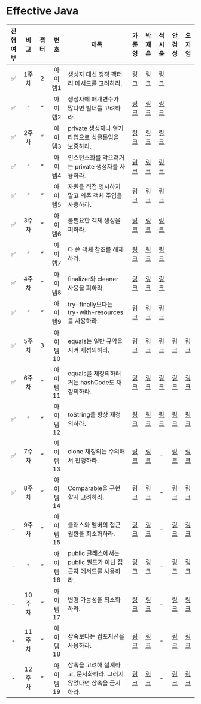 # Effective Java

| 진행여부 |  비고  | 챕터 |  번호   | 제목                                         |                                                      가준영                                                      |                                                         박재은                                                         |                                                        석시윤                                                        |                                                      안검성                                                      |                                                       오지영                                                        |
|:----:|:----:|:--:|:-----:|--------------------------------------------|:-------------------------------------------------------------------------------------------------------------:|:-------------------------------------------------------------------------------------------------------------------:|:-----------------------------------------------------------------------------------------------------------------:|:-------------------------------------------------------------------------------------------------------------:|:----------------------------------------------------------------------------------------------------------------:|
|  ✅   | 1주차  | 2  | 아이템1  | 생성자 대신 정적 팩터리 메서드를 고려하라.                   |  [링크](https://github.com/Jwhyee/effective-java-study/blob/junyoung/src/main/java/ka/chapter2/item1/item1.md)  |  [링크](https://github.com/Jaeeun1083/effective-java-study/blob/master/src/main/java/jaeeun/chapter2/item1/item1.md)  |  [링크](https://github.com/seanee3670/effective-java-study/blob/master/src/main/java/seok/chapter2/item1/item1.md)  |                                                                                                               |                                                                                                                  |
|  ✅   |  “   | “  | 아이템2  | 생성자에 매개변수가 많다면 빌더를 고려하라.                   |  [링크](https://github.com/Jwhyee/effective-java-study/blob/junyoung/src/main/java/ka/chapter2/item2/item2.md)  |  [링크](https://github.com/Jaeeun1083/effective-java-study/blob/master/src/main/java/jaeeun/chapter2/item2/item2.md)  |  [링크](https://github.com/seanee3670/effective-java-study/blob/master/src/main/java/seok/chapter2/item2/item2.md)  |                                                                                                               |                                                                                                                  |
|  ✅   | 2주차  | “  | 아이템3  | private 생성자나 열거 타입으로 싱글톤임을 보증하라.           |  [링크](https://github.com/Jwhyee/effective-java-study/blob/junyoung/src/main/java/ka/chapter2/item3/item3.md)  |  [링크](https://github.com/Jaeeun1083/effective-java-study/blob/master/src/main/java/jaeeun/chapter2/item3/item3.md)  |  [링크](https://github.com/seanee3670/effective-java-study/blob/master/src/main/java/seok/chapter2/item3/item3.md)  |                                                                                                               |                                                                                                                  |
|  ✅   |  “   | “  | 아이템4  | 인스턴스화를 막으려거든 private 생성자를 사용하라.            |  [링크](https://github.com/Jwhyee/effective-java-study/blob/junyoung/src/main/java/ka/chapter2/item4/item4.md)  |  [링크](https://github.com/Jaeeun1083/effective-java-study/blob/master/src/main/java/jaeeun/chapter2/item4/item4.md)  |  [링크](https://github.com/seanee3670/effective-java-study/blob/master/src/main/java/seok/chapter2/item4/item4.md)  |                                                                                                               |                                                                                                                  |
|  ✅   |  “   | “  | 아이템5  | 자원을 직접 명시하지 말고 의존 객체 주입을 사용하라.             |  [링크](https://github.com/Jwhyee/effective-java-study/blob/junyoung/src/main/java/ka/chapter2/item5/item5.md)  |  [링크](https://github.com/Jaeeun1083/effective-java-study/blob/master/src/main/java/jaeeun/chapter2/item5/item5.md)  |  [링크](https://github.com/seanee3670/effective-java-study/blob/master/src/main/java/seok/chapter2/item5/item5.md)  |                                                                                                               |                                                                                                                  |
|  ✅   | 3주차  | “  | 아이템6  | 불필요한 객체 생성을 피하라.                           |  [링크](https://github.com/Jwhyee/effective-java-study/blob/junyoung/src/main/java/ka/chapter2/item6/item6.md)  |  [링크](https://github.com/Jaeeun1083/effective-java-study/blob/master/src/main/java/jaeeun/chapter2/item6/item6.md)  |  [링크](https://github.com/seanee3670/effective-java-study/blob/master/src/main/java/seok/chapter2/item6/item6.md)  |                                                                                                               |                                                                                                                  |
|  ✅   |  “   | “  | 아이템7  | 다 쓴 객체 참조를 해제하라.                           |  [링크](https://github.com/Jwhyee/effective-java-study/blob/junyoung/src/main/java/ka/chapter2/item7/item7.md)  |  [링크](https://github.com/Jaeeun1083/effective-java-study/blob/master/src/main/java/jaeeun/chapter2/item7/item7.md)  |  [링크](https://github.com/seanee3670/effective-java-study/blob/master/src/main/java/seok/chapter2/item7/item7.md)  |                                                                                                               |                                                                                                                  |
|  ✅   | 4주차  | “  | 아이템8  | finalizer와 cleaner 사용을 피하라.                |  [링크](https://github.com/Jwhyee/effective-java-study/blob/junyoung/src/main/java/ka/chapter2/item8/item8.md)  |  [링크](https://github.com/Jaeeun1083/effective-java-study/blob/master/src/main/java/jaeeun/chapter2/item8/item8.md)  |  [링크](https://github.com/seanee3670/effective-java-study/blob/master/src/main/java/seok/chapter2/item8/item8.md)  |                                                                                                               |                                                                                                                  |
|  ✅   |  “   | “  | 아이템9  | try-finally보다는 try-with-resources를 사용하라.   |  [링크](https://github.com/Jwhyee/effective-java-study/blob/junyoung/src/main/java/ka/chapter2/item9/item9.md)  |  [링크](https://github.com/Jaeeun1083/effective-java-study/blob/master/src/main/java/jaeeun/chapter2/item9/item9.md)  |  [링크](https://github.com/seanee3670/effective-java-study/blob/master/src/main/java/seok/chapter2/item9/item9.md)  |                                                                                                               |                                                                                                                  |
|  ✅   | 5주차  | 3  | 아이템10 | equals는 일반 규약을 지켜 재정의하라.                   | [링크](https://github.com/Jwhyee/effective-java-study/blob/junyoung/src/main/java/ka/chapter3/item10/item10.md) | [링크](https://github.com/Jaeeun1083/effective-java-study/blob/master/src/main/java/jaeeun/chapter3/item10/item10.md) | [링크](https://github.com/seanee3670/effective-java-study/blob/master/src/main/java/seok/chapter3/item10/item10.md) | [링크](https://github.com/gs97ahn/effective-java-study/blob/master/src/main/java/ahn/chapter3/item10/item10.md) | [링크](https://github.com/jiyoung0340/effective-java-study/blob/master/src/main/java/oh/chapter3/item10/item10.md) |
|  ✅   | 6주차  | “  | 아이템11 | equals를 재정의하려거든 hashCode도 재정의하라.           | [링크](https://github.com/Jwhyee/effective-java-study/blob/junyoung/src/main/java/ka/chapter3/item11/item11.md) | [링크](https://github.com/Jaeeun1083/effective-java-study/blob/master/src/main/java/jaeeun/chapter3/item11/item11.md) | [링크](https://github.com/seanee3670/effective-java-study/blob/master/src/main/java/seok/chapter3/item11/item11.md) | [링크](https://github.com/gs97ahn/effective-java-study/blob/master/src/main/java/ahn/chapter3/item11/item11.md) | [링크](https://github.com/jiyoung0340/effective-java-study/blob/master/src/main/java/oh/chapter3/item11/item11.md) |
|  ✅   |  "   | “  | 아이템12 | toString을 항상 재정의하라.                        | [링크](https://github.com/Jwhyee/effective-java-study/blob/junyoung/src/main/java/ka/chapter3/item12/item12.md) | [링크](https://github.com/Jaeeun1083/effective-java-study/blob/master/src/main/java/jaeeun/chapter3/item12/item12.md) | [링크](https://github.com/seanee3670/effective-java-study/blob/master/src/main/java/seok/chapter3/item12/item12.md) | [링크](https://github.com/gs97ahn/effective-java-study/blob/master/src/main/java/ahn/chapter3/item12/item12.md) | [링크](https://github.com/jiyoung0340/effective-java-study/blob/master/src/main/java/oh/chapter3/item12/item12.md) |
|  ✅   | 7주차  | “  | 아이템13 | clone 재정의는 주의해서 진행하라.                      | [링크](https://github.com/Jwhyee/effective-java-study/blob/junyoung/src/main/java/ka/chapter3/item13/item13.md) | [링크](https://github.com/Jaeeun1083/effective-java-study/blob/master/src/main/java/jaeeun/chapter3/item13/item13.md) |                                                         -                                                         | [링크](https://github.com/gs97ahn/effective-java-study/blob/master/src/main/java/ahn/chapter3/item13/item13.md) | [링크](https://github.com/jiyoung0340/effective-java-study/blob/master/src/main/java/oh/chapter3/item13/item13.md) |
|  ✅   | 8주차  | “  | 아이템14 | Comparable을 구현할지 고려하라.                     | [링크](https://github.com/Jwhyee/effective-java-study/blob/junyoung/src/main/java/ka/chapter3/item14/item14.md) | [링크](https://github.com/Jaeeun1083/effective-java-study/blob/master/src/main/java/jaeeun/chapter3/item14/item14.md) |                                                         -                                                         | [링크](https://github.com/gs97ahn/effective-java-study/blob/master/src/main/java/ahn/chapter3/item14/item14.md) | [링크](https://github.com/jiyoung0340/effective-java-study/blob/master/src/main/java/oh/chapter3/item14/item14.md) |
|  -   | 9주차  | “  | 아이템15 | 클래스와 멤버의 접근 권한을 최소화하라.                     | [링크](https://github.com/Jwhyee/effective-java-study/blob/junyoung/src/main/java/ka/chapter4/item15/item15.md) | [링크](https://github.com/Jaeeun1083/effective-java-study/blob/master/src/main/java/jaeeun/chapter4/item15/item15.md) |                                                         -                                                         | [링크](https://github.com/gs97ahn/effective-java-study/blob/master/src/main/java/ahn/chapter4/item15/item15.md) | [링크](https://github.com/jiyoung0340/effective-java-study/blob/master/src/main/java/oh/chapter4/item15/item15.md) |
|  -   |  "   | “  | 아이템16 | public 클래스에서는 public 필드가 아닌 접근자 메서드를 사용하라. | [링크](https://github.com/Jwhyee/effective-java-study/blob/junyoung/src/main/java/ka/chapter4/item16/item16.md) | [링크](https://github.com/Jaeeun1083/effective-java-study/blob/master/src/main/java/jaeeun/chapter4/item16/item16.md) |                                                         -                                                         | [링크](https://github.com/gs97ahn/effective-java-study/blob/master/src/main/java/ahn/chapter4/item16/item16.md) | [링크](https://github.com/jiyoung0340/effective-java-study/blob/master/src/main/java/oh/chapter4/item16/item16.md) |
|  -   | 10주차 | “  | 아이템17 | 변경 가능성을 최소화하라.                             | [링크](https://github.com/Jwhyee/effective-java-study/blob/junyoung/src/main/java/ka/chapter4/item17/item17.md) | [링크](https://github.com/Jaeeun1083/effective-java-study/blob/master/src/main/java/jaeeun/chapter4/item17/item17.md) |                                                         -                                                         | [링크](https://github.com/gs97ahn/effective-java-study/blob/master/src/main/java/ahn/chapter4/item17/item17.md) | [링크](https://github.com/jiyoung0340/effective-java-study/blob/master/src/main/java/oh/chapter4/item17/item17.md) |
|  -   | 11주차 | “  | 아이템18 | 상속보다는 컴포지션을 사용하라.                          | [링크](https://github.com/Jwhyee/effective-java-study/blob/junyoung/src/main/java/ka/chapter4/item18/item18.md) | [링크](https://github.com/Jaeeun1083/effective-java-study/blob/master/src/main/java/jaeeun/chapter4/item18/item18.md) |                                                         -                                                         | [링크](https://github.com/gs97ahn/effective-java-study/blob/master/src/main/java/ahn/chapter4/item18/item18.md) | [링크](https://github.com/jiyoung0340/effective-java-study/blob/master/src/main/java/oh/chapter4/item18/item18.md) |
|  -   | 12주차 | “  | 아이템19 | 상속을 고려해 설계하고, 문서화하라. 그러지 않았다면 상속을 금지하라.    | [링크](https://github.com/Jwhyee/effective-java-study/blob/junyoung/src/main/java/ka/chapter4/item19/item19.md) | [링크](https://github.com/Jaeeun1083/effective-java-study/blob/master/src/main/java/jaeeun/chapter4/item19/item19.md) |                                                         -                                                         | [링크](https://github.com/gs97ahn/effective-java-study/blob/master/src/main/java/ahn/chapter4/item19/item19.md) | [링크](https://github.com/jiyoung0340/effective-java-study/blob/master/src/main/java/oh/chapter4/item19/item19.md) |
